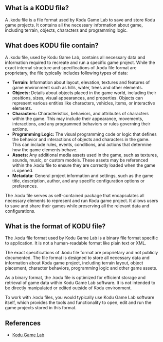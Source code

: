 ## What is a KODU file?

A .kodu file is a file format used by Kodu Game Lab to save and store Kodu game projects. It contains all the necessary information about game, including terrain, objects, characters and programming logic.

## What does KODU file contain?

A .kodu file, used by Kodu Game Lab, contains all necessary data and information required to recreate and run a specific game project. While the exact internal structure and specifications of .kodu file format are proprietary, the file typically includes following types of data:

- **Terrain:** Information about layout, elevation, textures and features of game environment such as hills, water, trees and other elements.
- **Objects:** Details about objects placed in the game world, including their positions, sizes, visual appearances, and properties. Objects can represent various entities like characters, vehicles, items, or interactive elements.
- **Characters:** Characteristics, behaviors, and attributes of characters within the game. This may include their appearance, movements, interactions, and any programmed behaviors or rules governing their actions.
- **Programming Logic:** The visual programming code or logic that defines the behavior and interactions of objects and characters in the game. This can include rules, events, conditions, and actions that determine how the game elements behave.
- **Assets:** Any additional media assets used in the game, such as textures, sounds, music, or custom models. These assets may be referenced within the .kodu file to ensure they are correctly loaded when the game is opened.
- **Metadata:** General project information and settings, such as the game title, description, author, and any specific configuration options or preferences.

The .kodu file serves as self-contained package that encapsulates all necessary elements to represent and run Kodu game project. It allows users to save and share their games while preserving all the relevant data and configurations.

## What is the format of KODU file?

The .kodu file format used by Kodu Game Lab is a binary file format specific to application. It is not a human-readable format like plain text or XML.

The exact specifications of .kodu file format are proprietary and not publicly documented. The file format is designed to store all necessary data and information about Kodu game project, including terrain layout, object placement, character behaviors, programming logic and other game assets.

As a binary format, the .kodu file is optimized for efficient storage and retrieval of game data within Kodu Game Lab software. It is not intended to be directly manipulated or edited outside of Kodu environment.

To work with .kodu files, you would typically use Kodu Game Lab software itself, which provides the tools and functionality to open, edit and run the game projects stored in this format.

## References
* [Kodu Game Lab](https://www.kodugamelab.com/)

